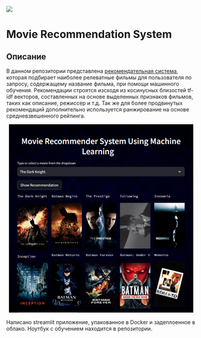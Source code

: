 [<img src="https://img.shields.io/badge/Streamlit-%40RecSysApp-green">]([https://t.me/StyleTransferPicBot](https://hunchpounch-movie-recsys-recsys-appapp-3r7kil.streamlit.app))

# Movie Recommendation System
## Описание
В данном репозитории представлена [рекомендательная система](https://hunchpounch-movie-recsys-recsys-appapp-3r7kil.streamlit.app), которая подбирает наиболее релеватные фильмы для пользователя по запросу, содержащему название фильма, при помощи машинного обучения. Рекомендации строятся изсходя из косинусных близостей tf-idf векторов, составленных на основе выделенных признаков фильмов, таких как описание, режиссер и т.д. Так же для более продвинутых рекомендаций дополнительно используется ранжирование на основе средневзвешенного рейтинга.


<p align="center">
  <img src="screenshots/app1.png" height="500" alt="Ray Image">
</p>
Написано streamlit приложение, упакованное в Docker и задеплоенное в облако. Ноутбук с обучением находится в репозитории.
